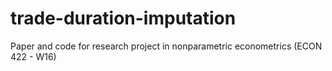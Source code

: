 # trade-duration-imputation
Paper and code for research project in nonparametric econometrics (ECON 422 - W16)
